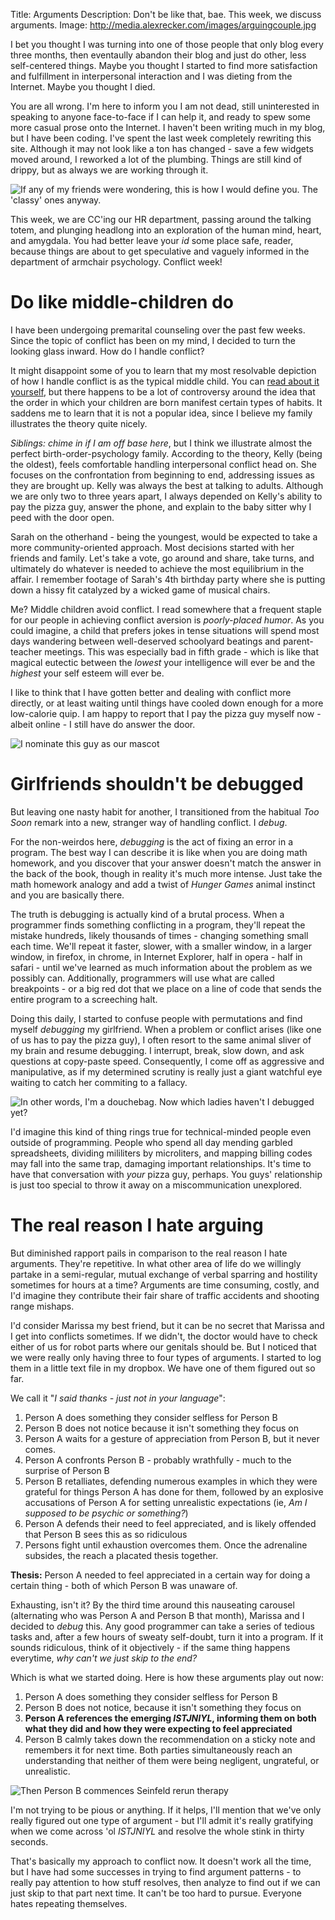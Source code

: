 Title: Arguments
Description: Don't be like that, bae.  This week, we discuss arguments.
Image: http://media.alexrecker.com/images/arguingcouple.jpg

I bet you thought I was turning into one of those people that only blog every three months, then eventaully abandon their blog and just do other, less self-centered things.  Maybe you thought I started to find more satisfaction and fulfillment in interpersonal interaction and I was dieting from the Internet.  Maybe you thought I died.

You are all wrong.  I'm here to inform you I am not dead, still uninterested in speaking to anyone face-to-face if I can help it, and ready to spew some more casual prose onto the Internet.  I haven't been writing much in my blog, but I have been coding.  I've spent the last week completely rewriting this site.  Although it may not look like a ton has changed - save a few widgets moved around, I reworked a lot of the plumbing.  Things are still kind of drippy, but as always we are working through it.

![If any of my friends were wondering, this is how I would define you.  The 'classy' ones anyway.](http://media.alexrecker.com/images/sadfriends.png)

This week, we are CC'ing our HR department, passing around the talking totem, and plunging headlong into an exploration of the human mind, heart, and amygdala.  You had better leave your *id* some place safe, reader, because things are about to get speculative and vaguely informed in the department of armchair psychology.  Conflict week!

# Do like middle-children do
I have been undergoing premarital counseling over the past few weeks.  Since the topic of conflict has been on my mind, I decided to turn the looking glass inward.  How do I handle conflict?

It might disappoint some of you to learn that my most resolvable depiction of how I handle conflict is as the typical middle child.  You can [read about it yourself](http://en.wikipedia.org/wiki/Birth_order), but there happens to be a lot of controversy around the idea that the order in which your children are born manifest certain types of habits.  It saddens me to learn that it is not a popular idea, since I believe my family illustrates the theory quite nicely.

*Siblings: chime in if I am off base here*, but I think we illustrate almost the perfect birth-order-psychology family.  According to the theory, Kelly (being the oldest), feels comfortable handling interpersonal conflict head on.  She focuses on the confrontation from beginning to end, addressing issues as they are brought up.  Kelly was always the best at talking to adults.  Although we are only two to three years apart, I always depended on Kelly's ability to pay the pizza guy, answer the phone, and explain to the baby sitter why I peed with the door open.

Sarah on the otherhand - being the youngest, would be expected to take a more community-oriented approach.  Most decisions started with her friends and family.  Let's take a vote, go around and share, take turns, and ultimately do whatever is needed to achieve the most equilibrium in the affair.    I remember footage of Sarah's 4th birthday party where she is putting down a hissy fit catalyzed by a wicked game of musical chairs.

Me?  Middle children avoid conflict.  I read somewhere that a frequent staple for our people in achieving conflict aversion is *poorly-placed humor*.  As you could imagine, a child that prefers jokes in tense situations will spend most days wandering between well-deserved schoolyard beatings and parent-teacher meetings.  This was especially bad in fifth grade - which is like that magical eutectic between the *lowest* your intelligence will ever be and the *highest* your self esteem will ever be.

I like to think that I have gotten better and dealing with conflict more directly, or at least waiting until things have cooled down enough for a more low-calorie quip.  I am happy to report that I pay the pizza guy myself now - albeit online - I still have do answer the door.

![I nominate this guy as our mascot](http://media.alexrecker.com/images/chandler.jpg)

# Girlfriends shouldn't be debugged
But leaving one nasty habit for another, I transitioned from the habitual *Too Soon* remark into a new, stranger way of handling conflict.  I *debug*.

For the non-weirdos here, *debugging* is the act of fixing an error in a program.  The best way I can describe it is like when you are doing math homework, and you discover that your answer doesn't match the answer in the back of the book, though in reality it's much more intense.  Just take the math homework analogy and add a twist of *Hunger Games* animal instinct and you are basically there.

The truth is debugging is actually kind of a brutal process.  When a programmer finds something conflicting in a program, they'll repeat the mistake hundreds, likely thousands of times - changing something small each time.  We'll repeat it faster, slower, with a smaller window, in a larger window, in firefox, in chrome, in Internet Explorer, half in opera - half in safari - until we've learned as much information about the problem as we possibly can.  Additionally, programmers will use what are called breakpoints - or a big red dot that we place on a line of code that sends the entire program to a screeching halt.

Doing this daily, I started to confuse people with permutations and find myself *debugging* my girlfriend.  When a problem or conflict arises (like one of us has to pay the pizza guy), I often resort to the same animal sliver of my brain and resume debugging.  I interrupt, break, slow down, and ask questions at copy-paste speed.  Consequently, I come off as aggressive and manipulative, as if my determined scrutiny is really just a giant watchful eye waiting to catch her commiting to a fallacy.

![In other words, I'm a douchebag.  Now which ladies haven't I debugged yet?](http://media.alexrecker.com/images/douchebag.jpg)

I'd imagine this kind of thing rings true for technical-minded people even outside of programming.  People who spend all day mending garbled spreadsheets, dividing mililiters by microliters, and mapping billing codes may fall into the same trap, damaging important relationships.  It's time to have that conversation with *your* pizza guy, perhaps.  You guys' relationship is just too special to throw it away on a miscommunication unexplored.

# The real reason I hate arguing

But diminished rapport pails in comparison to the real reason I hate arguments.  They're repetitive.  In what other area of life do we willingly partake in a semi-regular, mutual exchange of verbal sparring and hostility sometimes for hours at a time?  Arguments are time consuming, costly, and I'd imagine they contribute their fair share of traffic accidents and shooting range mishaps.

I'd consider Marissa my best friend, but it can be no secret that Marissa and I get into conflicts sometimes.  If we didn't, the doctor would have to check either of us for robot parts where our genitals should be.  But I noticed that we were really only having three to four types of arguments.  I started to log them in a little text file in my dropbox.  We have one of them figured out so far.

We call it "*I said thanks - just not in your language*":

1. Person A does something they consider selfless for Person B
2. Person B does not notice because it isn't something they focus on
3. Person A waits for a gesture of appreciation from Person B, but it never comes.
4. Person A confronts Person B - probably wrathfully - much to the surprise of Person B
5. Person B retalliates, defending numerous examples in which they were grateful for things Person A has done for them, followed by an explosive accusations of Person A for setting unrealistic expectations (ie, *Am I supposed to be psychic or something?*)
6. Person A defends their need to feel appreciated, and is likely offended that Person B sees this as so ridiculous
7. Persons fight until exhaustion overcomes them.  Once the adrenaline subsides, the reach a placated thesis together.

**Thesis:** Person A needed to feel appreciated in a certain way for doing a certain thing - both of which Person B was unaware of.

Exhausting, isn't it?  By the third time around this nauseating carousel (alternating who was Person A and Person B that month), Marissa and I decided to *debug* this.  Any good programmer can take a series of tedious tasks and, after a few hours of sweaty self-doubt, turn it into a program.  If it sounds ridiculous, think of it objectively - if the same thing happens everytime, *why can't we just skip to the end?*

Which is what we started doing.  Here is how these arguments play out now:

1. Person A does something they consider selfless for Person B
2. Person B does not notice, because it isn't something they focus on
3. **Person A references the emerging *ISTJNIYL*, informing them on both what they did and how they were expecting to feel appreciated**
4. Person B calmly takes down the recommendation on a sticky note and remembers it for next time.  Both parties simultaneously reach an understanding that neither of them were being negligent, ungrateful, or unrealistic.

![Then Person B commences Seinfeld rerun therapy](http://media.alexrecker.com/images/seinfeldtherapy.png)

I'm not trying to be pious or anything.  If it helps, I'll mention that we've only really figured out one type of argument - but I'll admit it's really gratifying when we come across 'ol *ISTJNIYL* and resolve the whole stink in thirty seconds.

That's basically my approach to conflict now.  It doesn't work all the time, but I have had some successes in trying to find argument patterns - to really pay attention to how stuff resolves, then analyze to find out if we can just skip to that part next time.  It can't be too hard to pursue.  Everyone hates repeating themselves.